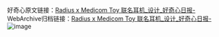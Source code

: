 好奇心原文链接：[Radius x Medicom Toy 联名耳机_设计_好奇心日报-](https://www.qdaily.com/articles/4843.html)
WebArchive归档链接：[Radius x Medicom Toy 联名耳机_设计_好奇心日报-](http://web.archive.org/web/20190623162817/https://www.qdaily.com/articles/4843.html)
![image](http://ww3.sinaimg.cn/large/007d5XDply1g3w5uzdgu0j30u02thdop)